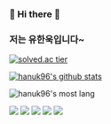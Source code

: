 ### 👋 Hi there 👋

### 저는 유한욱입니다~


[![solved.ac tier](http://mazassumnida.wtf/api/generate_badge?boj=gi7182)](https://solved.ac/gi7182)


[![hanuk96's github stats](https://github-readme-stats.vercel.app/api?username=hanuk96)](https://github.com/anuraghazra/github-readme-stats)

![hanuk96's most lang](https://github-readme-stats.vercel.app/api/top-langs/?username=hanuk96&layout=compact)

<img src="https://img.shields.io/badge/Java-007396?style=flat-square&logo=Java&logoColor=white"></a>
<img src="https://img.shields.io/badge/Python-3766AB?style=flat-square&logo=Python&logoColor=white"></a>
<img src="https://img.shields.io/badge/JavaScript-F7DF1E?style=flat-square&logo=JavaScript&logoColor=white"></a>
<img src="https://img.shields.io/badge/MySQL-4479A1?style=flat-square&logo=MySQL&logoColor=white"></a>
<img src="https://img.shields.io/badge/Vue.js-4FC08D?style=flat-square&logo=Vue.js&logoColor=white"></a>
